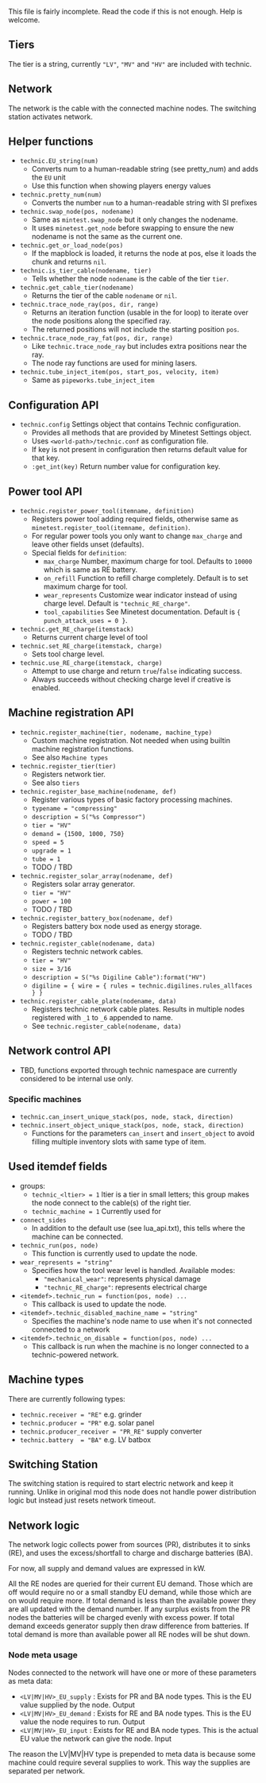 This file is fairly incomplete. Read the code if this is not enough. Help is welcome.

Tiers
-----
The tier is a string, currently `"LV"`, `"MV"` and `"HV"` are included with technic.

Network
-------
The network is the cable with the connected machine nodes. The switching station activates network.

Helper functions
----------------
* `technic.EU_string(num)`
	* Converts num to a human-readable string (see pretty_num)
	  and adds the `EU` unit
	* Use this function when showing players energy values
* `technic.pretty_num(num)`
	* Converts the number `num` to a human-readable string with SI prefixes
* `technic.swap_node(pos, nodename)`
	* Same as `mintest.swap_node` but it only changes the nodename.
	* It uses `minetest.get_node` before swapping to ensure the new nodename
	  is not the same as the current one.
* `technic.get_or_load_node(pos)`
	* If the mapblock is loaded, it returns the node at pos,
	  else it loads the chunk and returns `nil`.
* `technic.is_tier_cable(nodename, tier)`
	* Tells whether the node `nodename` is the cable of the tier `tier`.
* `technic.get_cable_tier(nodename)`
	* Returns the tier of the cable `nodename` or `nil`.
* `technic.trace_node_ray(pos, dir, range)`
	* Returns an iteration function (usable in the for loop) to iterate over the
	  node positions along the specified ray.
	* The returned positions will not include the starting position `pos`.
* `technic.trace_node_ray_fat(pos, dir, range)`
	* Like `technic.trace_node_ray` but includes extra positions near the ray.
	* The node ray functions are used for mining lasers.
* `technic.tube_inject_item(pos, start_pos, velocity, item)`
	* Same as `pipeworks.tube_inject_item`

Configuration API
----------------------
* `technic.config` Settings object that contains Technic configuration.
	* Provides all methods that are provided by Minetest Settings object.
	* Uses `<world-path>/technic.conf` as configuration file.
	* If key is not present in configuration then returns default value for that key.
	* `:get_int(key)` Return number value for configuration key.

Power tool API
----------------------

* `technic.register_power_tool(itemname, definition)`
	* Registers power tool adding required fields, otherwise same as `minetest.register_tool(itemname, definition)`.
	* For regular power tools you only want to change `max_charge` and leave other fields unset (defaults).
	* Special fields for `definition`:
		* `max_charge` Number, maximum charge for tool. Defaults to `10000` which is same as RE battery.
		* `on_refill` Function to refill charge completely. Default is to set maximum charge for tool.
		* `wear_represents` Customize wear indicator instead of using charge level. Default is `"technic_RE_charge"`.
		* `tool_capabilities` See Minetest documentation. Default is `{ punch_attack_uses = 0 }`.
* `technic.get_RE_charge(itemstack)`
	* Returns current charge level of tool
* `technic.set_RE_charge(itemstack, charge)`
	* Sets tool charge level.
* `technic.use_RE_charge(itemstack, charge)`
	* Attempt to use charge and return `true`/`false` indicating success.
	* Always succeeds without checking charge level if creative is enabled.

Machine registration API
----------------------
* `technic.register_machine(tier, nodename, machine_type)`
	* Custom machine registration. Not needed when using builtin machine registration functions.
	* See also `Machine types`
* `technic.register_tier(tier)`
	* Registers network tier.
	* See also `tiers`
* `technic.register_base_machine(nodename, def)`
	* Register various types of basic factory processing machines.
	* `typename = "compressing"`
	* `description = S("%s Compressor")`
	* `tier = "HV"`
	* `demand = {1500, 1000, 750}`
	* `speed = 5`
	* `upgrade = 1`
	* `tube = 1`
	* TODO / TBD
* `technic.register_solar_array(nodename, def)`
	* Registers solar array generator.
	* `tier = "HV"`
	* `power = 100`
	* TODO / TBD
* `technic.register_battery_box(nodename, def)`
	* Registers battery box node used as energy storage.
	* TODO / TBD
* `technic.register_cable(nodename, data)`
	* Registers technic network cables.
	* `tier = "HV"`
	* `size = 3/16`
	* `description = S("%s Digiline Cable"):format("HV")`
	* `digiline = { wire = { rules = technic.digilines.rules_allfaces } }`
* `technic.register_cable_plate(nodename, data)`
	* Registers technic network cable plates. Results in multiple nodes registered with `_1` to `_6` appended to name.
	* See `technic.register_cable(nodename, data)`

Network control API
----------------------
* TBD, functions exported through technic namespace are currently considered to be internal use only.

### Specific machines
* `technic.can_insert_unique_stack(pos, node, stack, direction)`
* `technic.insert_object_unique_stack(pos, node, stack, direction)`
	* Functions for the parameters `can_insert` and `insert_object` to avoid
		filling multiple inventory slots with same type of item.

Used itemdef fields
----------------------
* groups:
	* `technic_<ltier> = 1` ltier is a tier in small letters; this group makes
	  the node connect to the cable(s) of the right tier.
	* `technic_machine = 1` Currently used for
* `connect_sides`
	* In addition to the default use (see lua_api.txt), this tells where the
	  machine can be connected.
* `technic_run(pos, node)`
	* This function is currently used to update the node.
* `wear_represents = "string"`
	* Specifies how the tool wear level is handled. Available modes:
		* `"mechanical_wear"`: represents physical damage
		* `"technic_RE_charge"`: represents electrical charge
* `<itemdef>.technic_run = function(pos, node) ...`
	* This callback is used to update the node.
* `<itemdef>.technic_disabled_machine_name = "string"`
	* Specifies the machine's node name to use when it's not connected connected to a network
* `<itemdef>.technic_on_disable = function(pos, node) ...`
	* This callback is run when the machine is no longer connected to a technic-powered network.

Machine types
-------------
There are currently following types:
* `technic.receiver = "RE"` e.g. grinder
* `technic.producer = "PR"` e.g. solar panel
* `technic.producer_receiver = "PR_RE"` supply converter
* `technic.battery  = "BA"` e.g. LV batbox

Switching Station
-----------------
The switching station is required to start electric network and keep it running.
Unlike in original mod this node does not handle power distribution logic but instead just resets network timeout.

Network logic
-----------------

The network logic collects power from sources (PR), distributes it to sinks (RE),
and uses the excess/shortfall to charge and discharge batteries (BA).

For now, all supply and demand values are expressed in kW.

All the RE nodes are queried for their current EU demand. Those which are off would
require no or a small standby EU demand, while those which are on would require more.
If total demand is less than the available power they are all updated with the demand number.
If any surplus exists from the PR nodes the batteries will be charged evenly with excess power.
If total demand exceeds generator supply then draw difference from batteries.
If total demand is more than available power all RE nodes will be shut down.

### Node meta usage
Nodes connected to the network will have one or more of these parameters as meta data:
* `<LV|MV|HV>_EU_supply` : Exists for PR and BA node types. This is the EU value supplied by the node. Output
* `<LV|MV|HV>_EU_demand` : Exists for RE and BA node types. This is the EU value the node requires to run. Output
* `<LV|MV|HV>_EU_input`  : Exists for RE and BA node types. This is the actual EU value the network can give the node. Input

The reason the LV|MV|HV type is prepended to meta data is because some machine
could require several supplies to work.
This way the supplies are separated per network.
